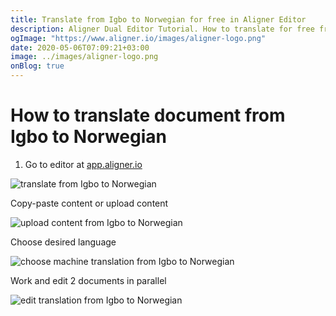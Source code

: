 ```yaml
---
title: Translate from Igbo to Norwegian for free in Aligner Editor
description: Aligner Dual Editor Tutorial. How to translate for free from Igbo to Norwegian. Aligner is multilingual document management platform. 
ogImage: "https://www.aligner.io/images/aligner-logo.png"
date: 2020-05-06T07:09:21+03:00
image: ../images/aligner-logo.png
onBlog: true
---
```


# How to translate document from Igbo to Norwegian

1. Go to editor at [app.aligner.io](https://app.aligner.io "Aligner App web page")

![translate from Igbo to Norwegian](../aligner-blank-editor.png "translate from Igbo to Norwegian")

Copy-paste content or upload content

![upload content from Igbo to Norwegian](../aligner-uploaded-document.png "upload content from Igbo to Norwegian")

Choose desired language

![choose machine translation from Igbo to Norwegian](../aligner-language-dropdown.png "choose machine translation from Igbo to Norwegian")

Work and edit 2 documents in parallel

![edit translation from Igbo to Norwegian](../aligner-double-sitded-editor.png "edit translation from Igbo to Norwegian")

